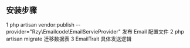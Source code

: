 ## 安装步骤

1 php artisan vendor:publish --provider="Rzy\Emailcode\EmailServieProvider" 发布 Email 配置文件
2 php artisan migrate 迁移数据表
3 EmailTrait 具体发送逻辑
